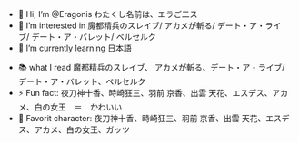 - 👋 Hi, I’m @Eragonis わたくし名前は、エラご二ス
- 👀 I’m interested in 魔都精兵のスレイブ/ アカメが斬る/ デート・ア・ライブ/ デート・ア・バレット/ ベルセルク
- 🌱 I’m currently learning 日本語
<!--
- 💞️ I’m looking to collaborate on ...
-->
- 📚 what I read 魔都精兵のスレイブ、 アカメが斬る、デート・ア・ライブ/デート・ア・バレット、ベルセルク
- ⚡ Fun fact: 夜刀神十香、時崎狂三、羽前 京香、出雲 天花、エスデス、アカメ、白の女王　＝　かわいい  
- 🤩 Favorit character: 夜刀神十香、時崎狂三、羽前 京香、出雲 天花、エスデス、アカメ、白の女王、ガッツ
<!---
Eragonis/Eragonis is a ✨ special ✨ repository because its `README.md` (this file) appears on your GitHub profile.
You can click the Preview link to take a look at your changes.
--->
